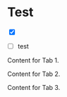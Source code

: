 # Test

<input type="checkbox" checked="checked">


<div class="tabs">

  - [ ] test
</div>

<div class="content">
  <div class="tab-content" id="content1">
      <p>Content for Tab 1.</p>
  </div>
  <div class="tab-content" id="content2">
      <p>Content for Tab 2.</p>
  </div>
  <div class="tab-content" id="content3">
      <p>Content for Tab 3.</p>
  </div>
</div>
